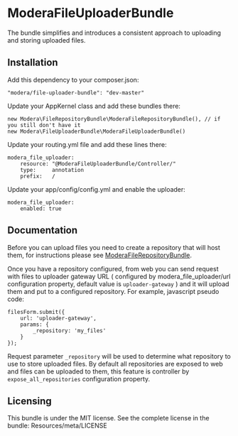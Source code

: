 # ModeraFileUploaderBundle

The bundle simplifies and introduces a consistent approach to uploading and storing uploaded files.

## Installation

Add this dependency to your composer.json:

    "modera/file-uploader-bundle": "dev-master"

Update your AppKernel class and add these bundles there:

    new Modera\FileRepositoryBundle\ModeraFileRepositoryBundle(), // if you still don't have it
    new Modera\FileUploaderBundle\ModeraFileUploaderBundle()

Update your routing.yml file and add these lines there:

    modera_file_uploader:
        resource: "@ModeraFileUploaderBundle/Controller/"
        type:     annotation
        prefix:   /

Update your app/config/config.yml and enable the uploader:

    modera_file_uploader:
        enabled: true

## Documentation

Before you can upload files you need to create a repository that will host them, for instructions please
see [ModeraFileRepositoryBundle](https://github.com/modera/ModeraFileRepositoryBundle).

Once you have a repository configured, from web you can send request with files to uploader gateway URL ( configured by
modera_file_uploader/url configuration property, default value is `uploader-gateway` ) and it will upload them and
put to a configured repository. For example, javascript pseudo code:

    filesForm.submit({
        url: 'uploader-gateway',
        params: {
            _repository: 'my_files'
        }
    });

Request parameter `_repository` will be used to determine what repository to use to store uploaded files. By default
all repositories are exposed to web and files can be uploaded to them, this feature is controller by `expose_all_repositories`
configuration property.

## Licensing

This bundle is under the MIT license. See the complete license in the bundle:
Resources/meta/LICENSE